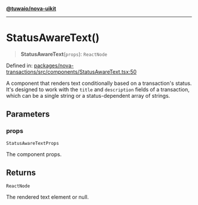 [**@tuwaio/nova-uikit**](../../../README.md)

***

# StatusAwareText()

> **StatusAwareText**(`props`): `ReactNode`

Defined in: [packages/nova-transactions/src/components/StatusAwareText.tsx:50](https://github.com/TuwaIO/nova-uikit/blob/6dc34b098cacf0ae15cd1e41a47f4525a2a78768/packages/nova-transactions/src/components/StatusAwareText.tsx#L50)

A component that renders text conditionally based on a transaction's status.
It's designed to work with the `title` and `description` fields of a transaction,
which can be a single string or a status-dependent array of strings.

## Parameters

### props

`StatusAwareTextProps`

The component props.

## Returns

`ReactNode`

The rendered text element or null.
